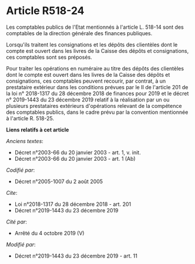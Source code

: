 # Article R518-24

Les comptables publics de l'Etat mentionnés à l'article L. 518-14 sont des comptables de la direction générale des finances
publiques.

Lorsqu'ils traitent les consignations et les dépôts des clientèles dont le compte est ouvert dans les livres de la Caisse des
dépôts et consignations, ces comptables sont ses préposés.

Pour traiter les opérations en numéraire au titre des dépôts des clientèles dont le compte est ouvert dans les livres de la
Caisse des dépôts et consignations, ces comptables peuvent recourir, par contrat, à un prestataire extérieur dans les
conditions prévues par le II de l'article 201 de la loi n° 2018-1317 du 28 décembre 2018 de finances pour 2019 et le décret
n° 2019-1443 du 23 décembre 2019 relatif à la réalisation par un ou plusieurs prestataires extérieurs d'opérations relevant
de la compétence des comptables publics, dans le cadre prévu par la convention mentionnée à l'article R. 518-25.

**Liens relatifs à cet article**

_Anciens textes_:

  - Décret n°2003-66 du 20 janvier 2003 - art. 1, v. init.
  - Décret n°2003-66 du 20 janvier 2003 - art. 1 (Ab)

_Codifié par_:

  - Décret n°2005-1007 du 2 août 2005

_Cite_:

  - Loi n°2018-1317 du 28 décembre 2018 - art. 201
  - Décret n°2019-1443 du 23 décembre 2019

_Cité par_:

  - Arrêté du 4 octobre 2019 (V)

_Modifié par_:

  - Décret n°2019-1443 du 23 décembre 2019 - art. 11
